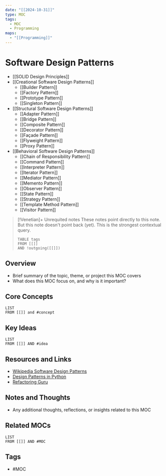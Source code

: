 ```yaml
---
date: "[[2024-10-31]]"
type: MOC
tags:
  - MOC
  - Programming
maps:
  - "[[Programming]]"
---
```


# Software Design Patterns
- [[SOLID Design Principles]]
- [[Creational Software Design Patterns]]
	- [[Builder Pattern]]
	- [[Factory Pattern]]
	- [[Prototype Pattern]]
	- [[Singleton Pattern]]
- [[Structural Software Design Patterns]]
	- [[Adapter Pattern]]
	- [[Bridge Pattern]]
	- [[Composite Pattern]]
	- [[Decorator Pattern]]
	- [[Façade Pattern]]
	- [[Flyweight Pattern]]
	- [[Proxy Pattern]]
- [[Behavioral Software Design Patterns]]
	- [[Chain of Responsibility Pattern]]
	- [[Command Pattern]]
	- [[Interpreter Pattern]]
	- [[Iterator Pattern]]
	- [[Mediator Pattern]]
	- [[Memento Pattern]]
	- [[Observer Pattern]]
	- [[State Pattern]]
	- [[Strategy Pattern]]
	- [[Template Method Pattern]]
	- [[Visitor Pattern]]

> [!Venetian]+ Unrequited notes
> These notes point directly to this note. But this note doesn't point back (yet). This is the strongest contextual query.
> ```dataview
> TABLE tags
> FROM [[]]
> AND !outgoing([[]])
> ```

## Overview
- Brief summary of the topic, theme, or project this MOC covers
- What does this MOC focus on, and why is it important?

## Core Concepts
```dataview
LIST
FROM [[]] and #concept 
```

## Key Ideas
```dataview
LIST
FROM [[]] AND #idea
```

## Resources and Links
- [Wikipedia Software Design Patterns](https://en.wikipedia.org/wiki/Software_design_pattern)
- [Design Patterns in Python](https://www.udemy.com/course/design-patterns-python/?couponCode=ST6MT103124)
- [Refactoring Guru](https://refactoring.guru/design-patterns)

## Notes and Thoughts
- Any additional thoughts, reflections, or insights related to this MOC

## Related MOCs
```dataview
LIST
FROM [[]] AND #MOC 
```

## Tags
- #MOC 